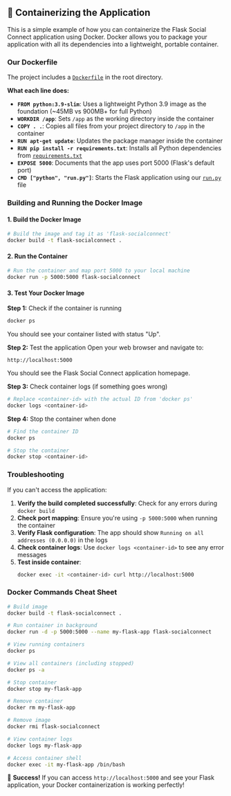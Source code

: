 ## 🐳 Containerizing the Application

This is a simple example of how you can containerize the Flask Social Connect application using Docker. Docker allows you to package your application with all its dependencies into a lightweight, portable container.

### Our Dockerfile

The project includes a [`Dockerfile`](Dockerfile) in the root directory.

**What each line does:**

- **`FROM python:3.9-slim`**: Uses a lightweight Python 3.9 image as the foundation (~45MB vs 900MB+ for full Python)
- **`WORKDIR /app`**: Sets `/app` as the working directory inside the container
- **`COPY . .`**: Copies all files from your project directory to `/app` in the container
- **`RUN apt-get update`**: Updates the package manager inside the container
- **`RUN pip install -r requirements.txt`**: Installs all Python dependencies from [`requirements.txt`](requirements.txt)
- **`EXPOSE 5000`**: Documents that the app uses port 5000 (Flask's default port)
- **`CMD ["python", "run.py"]`**: Starts the Flask application using our [`run.py`](run.py) file


### Building and Running the Docker Image

#### 1. Build the Docker Image
```bash
# Build the image and tag it as 'flask-socialconnect'
docker build -t flask-socialconnect .
```

#### 2. Run the Container
```bash
# Run the container and map port 5000 to your local machine
docker run -p 5000:5000 flask-socialconnect
```

#### 3. Test Your Docker Image

**Step 1:** Check if the container is running
```bash
docker ps
```
You should see your container listed with status "Up".

**Step 2:** Test the application
Open your web browser and navigate to:
```
http://localhost:5000
```
You should see the Flask Social Connect application homepage.

**Step 3:** Check container logs (if something goes wrong)
```bash
# Replace <container-id> with the actual ID from 'docker ps'
docker logs <container-id>
```

**Step 4:** Stop the container when done
```bash
# Find the container ID
docker ps

# Stop the container
docker stop <container-id>
```

### Troubleshooting

If you can't access the application:

1. **Verify the build completed successfully**: Check for any errors during `docker build`
2. **Check port mapping**: Ensure you're using `-p 5000:5000` when running the container
3. **Verify Flask configuration**: The app should show `Running on all addresses (0.0.0.0)` in the logs
4. **Check container logs**: Use `docker logs <container-id>` to see any error messages
5. **Test inside container**: 
   ```bash
   docker exec -it <container-id> curl http://localhost:5000
   ```

### Docker Commands Cheat Sheet

```bash
# Build image
docker build -t flask-socialconnect .

# Run container in background
docker run -d -p 5000:5000 --name my-flask-app flask-socialconnect

# View running containers
docker ps

# View all containers (including stopped)
docker ps -a

# Stop container
docker stop my-flask-app

# Remove container
docker rm my-flask-app

# Remove image
docker rmi flask-socialconnect

# View container logs
docker logs my-flask-app

# Access container shell
docker exec -it my-flask-app /bin/bash
```

🎉 **Success!** If you can access `http://localhost:5000` and see your Flask application, your Docker containerization is working perfectly!